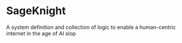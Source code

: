 # SageKnight
A system definition and collection of logic to enable a human-centric internet in the age of AI slop
